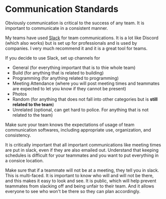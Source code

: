 # Communication Standards

Obviously communication is critical to the success of any team. It is important to communicate in a consistent manner.

My teams have used [Slack](https://slack.com) for team communications. It is a lot like Discord (which also works) but is set up for professionals and is used by companies. I very much recommend it and it is a great tool for teams.

If you decide to use Slack, set up channels for

- General (for everything important that is to thie whole team)
- Build (for anything that is related to building)
- Programming (for anything related to programming)
- Meeting Attendance (where you will post meeting times and teammates are expected to let you know if they cannot be present)
- Photos
- Random (for anything that does not fall into other categories but is **still related to the team**)
- Unrelated (optional, can get hard to police. For anything that is not related to the team)

Make sure your team knows the expectations of usage of team communication softwares, including appropriate use, organization, and consistency.

It is critically important that all important communications like meeting times are put in slack, even if they are also emailed out. Understand that keeping schedules is difficult for your teammates and you want to put everything in a consice location.

Make sure that if a teammate will not be at a meeting, they tell you in slack. This is multi-faced. It is important to know who will and will not be there, and this makes it easy to look and see. It is public, which will help prevent teammates from slacking off and being unfair to their team. And it allows everyone to see who won't be there so they can plan accordingly.
